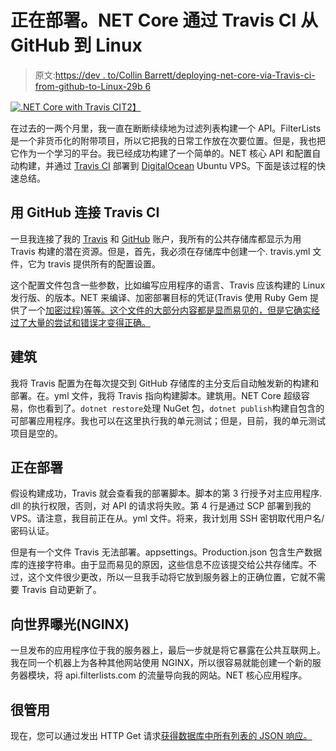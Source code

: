 # 正在部署。NET Core 通过 Travis CI 从 GitHub 到 Linux

> 原文:[https://dev . to/Collin Barrett/deploying-net-core-via-Travis-ci-from-github-to-Linux-29b 6](https://dev.to/collinbarrett/deploying-net-core-via-travis-ci-from-github-to-linux-29b6)

[![.NET Core with Travis CI](../Images/635918d3d435a58e57b1053b03acf297.png)T2】](https://collinmbarrett.com/deploy-dotnet-core-travis-github-linux/)

在过去的一两个月里，我一直在断断续续地为过滤列表构建一个 API。FilterLists 是一个非货币化的附带项目，所以它把我的日常工作放在次要位置。但是，我也把它作为一个学习的平台。我已经成功构建了一个简单的。NET 核心 API 和配置自动构建，并通过 [Travis CI](https://travis-ci.org/collinbarrett/FilterLists) 部署到 [DigitalOcean](https://www.digitalocean.com) Ubuntu VPS。下面是该过程的快速总结。

## [](#connect-travis-ci-with-github)用 GitHub 连接 Travis CI

一旦我连接了我的 [Travis](https://travis-ci.org/) 和 [GitHub](https://github.com/) 账户，我所有的公共存储库都显示为用 Travis 构建的潜在资源。但是，首先，我必须在存储库中创建一个. travis.yml 文件，它为 travis 提供所有的配置设置。

这个配置文件包含一些参数，比如编写应用程序的语言、Travis 应该构建的 Linux 发行版、的版本。NET 来编译、加密部署目标的凭证(Travis 使用 Ruby Gem 提供了一个[加密过程)等等。这个文件的大部分内容都是显而易见的，但是它确实经过了大量的尝试和错误才变得正确。](https://docs.travis-ci.com/user/encryption-keys/)

## [](#building)建筑

我将 Travis 配置为在每次提交到 GitHub 存储库的主分支后自动触发新的构建和部署。在。yml 文件，我将 Travis 指向构建脚本。建筑用。NET Core 超级容易，你也看到了。`dotnet restore`处理 NuGet 包，`dotnet publish`构建自包含的可部署应用程序。我也可以在这里执行我的单元测试；但是，目前，我的单元测试项目是空的。

## [](#deploying)正在部署

假设构建成功，Travis 就会查看我的部署脚本。脚本的第 3 行授予对主应用程序. dll 的执行权限，否则，对 API 的请求将失败。第 4 行是通过 SCP 部署到我的 VPS。请注意，我目前正在从。yml 文件。将来，我计划用 SSH 密钥取代用户名/密码认证。

但是有一个文件 Travis 无法部署。appsettings。Production.json 包含生产数据库的连接字符串。由于显而易见的原因，这些信息不应该提交给公共存储库。不过，这个文件很少更改，所以一旦我手动将它放到服务器上的正确位置，它就不需要 Travis 自动更新了。

## [](#exposing-to-the-world-nginx)向世界曝光(NGINX)

一旦发布的应用程序位于我的服务器上，最后一步就是将它暴露在公共互联网上。我在同一个机器上为各种其他网站使用 NGINX，所以很容易就能创建一个新的服务器模块，将 api.filterlists.com 的流量导向我的网站。NET 核心应用程序。

## [](#it-works)很管用

现在，您可以通过发出 HTTP Get 请求[获得数据库中所有列表的 JSON 响应。](https://filterlists.com/api/v1/lists)